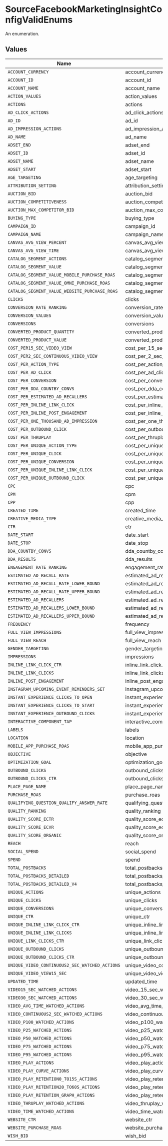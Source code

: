 # SourceFacebookMarketingInsightConfigValidEnums

An enumeration.


## Values

| Name                                           | Value                                          |
| ---------------------------------------------- | ---------------------------------------------- |
| `ACCOUNT_CURRENCY`                             | account_currency                               |
| `ACCOUNT_ID`                                   | account_id                                     |
| `ACCOUNT_NAME`                                 | account_name                                   |
| `ACTION_VALUES`                                | action_values                                  |
| `ACTIONS`                                      | actions                                        |
| `AD_CLICK_ACTIONS`                             | ad_click_actions                               |
| `AD_ID`                                        | ad_id                                          |
| `AD_IMPRESSION_ACTIONS`                        | ad_impression_actions                          |
| `AD_NAME`                                      | ad_name                                        |
| `ADSET_END`                                    | adset_end                                      |
| `ADSET_ID`                                     | adset_id                                       |
| `ADSET_NAME`                                   | adset_name                                     |
| `ADSET_START`                                  | adset_start                                    |
| `AGE_TARGETING`                                | age_targeting                                  |
| `ATTRIBUTION_SETTING`                          | attribution_setting                            |
| `AUCTION_BID`                                  | auction_bid                                    |
| `AUCTION_COMPETITIVENESS`                      | auction_competitiveness                        |
| `AUCTION_MAX_COMPETITOR_BID`                   | auction_max_competitor_bid                     |
| `BUYING_TYPE`                                  | buying_type                                    |
| `CAMPAIGN_ID`                                  | campaign_id                                    |
| `CAMPAIGN_NAME`                                | campaign_name                                  |
| `CANVAS_AVG_VIEW_PERCENT`                      | canvas_avg_view_percent                        |
| `CANVAS_AVG_VIEW_TIME`                         | canvas_avg_view_time                           |
| `CATALOG_SEGMENT_ACTIONS`                      | catalog_segment_actions                        |
| `CATALOG_SEGMENT_VALUE`                        | catalog_segment_value                          |
| `CATALOG_SEGMENT_VALUE_MOBILE_PURCHASE_ROAS`   | catalog_segment_value_mobile_purchase_roas     |
| `CATALOG_SEGMENT_VALUE_OMNI_PURCHASE_ROAS`     | catalog_segment_value_omni_purchase_roas       |
| `CATALOG_SEGMENT_VALUE_WEBSITE_PURCHASE_ROAS`  | catalog_segment_value_website_purchase_roas    |
| `CLICKS`                                       | clicks                                         |
| `CONVERSION_RATE_RANKING`                      | conversion_rate_ranking                        |
| `CONVERSION_VALUES`                            | conversion_values                              |
| `CONVERSIONS`                                  | conversions                                    |
| `CONVERTED_PRODUCT_QUANTITY`                   | converted_product_quantity                     |
| `CONVERTED_PRODUCT_VALUE`                      | converted_product_value                        |
| `COST_PER15_SEC_VIDEO_VIEW`                    | cost_per_15_sec_video_view                     |
| `COST_PER2_SEC_CONTINUOUS_VIDEO_VIEW`          | cost_per_2_sec_continuous_video_view           |
| `COST_PER_ACTION_TYPE`                         | cost_per_action_type                           |
| `COST_PER_AD_CLICK`                            | cost_per_ad_click                              |
| `COST_PER_CONVERSION`                          | cost_per_conversion                            |
| `COST_PER_DDA_COUNTBY_CONVS`                   | cost_per_dda_countby_convs                     |
| `COST_PER_ESTIMATED_AD_RECALLERS`              | cost_per_estimated_ad_recallers                |
| `COST_PER_INLINE_LINK_CLICK`                   | cost_per_inline_link_click                     |
| `COST_PER_INLINE_POST_ENGAGEMENT`              | cost_per_inline_post_engagement                |
| `COST_PER_ONE_THOUSAND_AD_IMPRESSION`          | cost_per_one_thousand_ad_impression            |
| `COST_PER_OUTBOUND_CLICK`                      | cost_per_outbound_click                        |
| `COST_PER_THRUPLAY`                            | cost_per_thruplay                              |
| `COST_PER_UNIQUE_ACTION_TYPE`                  | cost_per_unique_action_type                    |
| `COST_PER_UNIQUE_CLICK`                        | cost_per_unique_click                          |
| `COST_PER_UNIQUE_CONVERSION`                   | cost_per_unique_conversion                     |
| `COST_PER_UNIQUE_INLINE_LINK_CLICK`            | cost_per_unique_inline_link_click              |
| `COST_PER_UNIQUE_OUTBOUND_CLICK`               | cost_per_unique_outbound_click                 |
| `CPC`                                          | cpc                                            |
| `CPM`                                          | cpm                                            |
| `CPP`                                          | cpp                                            |
| `CREATED_TIME`                                 | created_time                                   |
| `CREATIVE_MEDIA_TYPE`                          | creative_media_type                            |
| `CTR`                                          | ctr                                            |
| `DATE_START`                                   | date_start                                     |
| `DATE_STOP`                                    | date_stop                                      |
| `DDA_COUNTBY_CONVS`                            | dda_countby_convs                              |
| `DDA_RESULTS`                                  | dda_results                                    |
| `ENGAGEMENT_RATE_RANKING`                      | engagement_rate_ranking                        |
| `ESTIMATED_AD_RECALL_RATE`                     | estimated_ad_recall_rate                       |
| `ESTIMATED_AD_RECALL_RATE_LOWER_BOUND`         | estimated_ad_recall_rate_lower_bound           |
| `ESTIMATED_AD_RECALL_RATE_UPPER_BOUND`         | estimated_ad_recall_rate_upper_bound           |
| `ESTIMATED_AD_RECALLERS`                       | estimated_ad_recallers                         |
| `ESTIMATED_AD_RECALLERS_LOWER_BOUND`           | estimated_ad_recallers_lower_bound             |
| `ESTIMATED_AD_RECALLERS_UPPER_BOUND`           | estimated_ad_recallers_upper_bound             |
| `FREQUENCY`                                    | frequency                                      |
| `FULL_VIEW_IMPRESSIONS`                        | full_view_impressions                          |
| `FULL_VIEW_REACH`                              | full_view_reach                                |
| `GENDER_TARGETING`                             | gender_targeting                               |
| `IMPRESSIONS`                                  | impressions                                    |
| `INLINE_LINK_CLICK_CTR`                        | inline_link_click_ctr                          |
| `INLINE_LINK_CLICKS`                           | inline_link_clicks                             |
| `INLINE_POST_ENGAGEMENT`                       | inline_post_engagement                         |
| `INSTAGRAM_UPCOMING_EVENT_REMINDERS_SET`       | instagram_upcoming_event_reminders_set         |
| `INSTANT_EXPERIENCE_CLICKS_TO_OPEN`            | instant_experience_clicks_to_open              |
| `INSTANT_EXPERIENCE_CLICKS_TO_START`           | instant_experience_clicks_to_start             |
| `INSTANT_EXPERIENCE_OUTBOUND_CLICKS`           | instant_experience_outbound_clicks             |
| `INTERACTIVE_COMPONENT_TAP`                    | interactive_component_tap                      |
| `LABELS`                                       | labels                                         |
| `LOCATION`                                     | location                                       |
| `MOBILE_APP_PURCHASE_ROAS`                     | mobile_app_purchase_roas                       |
| `OBJECTIVE`                                    | objective                                      |
| `OPTIMIZATION_GOAL`                            | optimization_goal                              |
| `OUTBOUND_CLICKS`                              | outbound_clicks                                |
| `OUTBOUND_CLICKS_CTR`                          | outbound_clicks_ctr                            |
| `PLACE_PAGE_NAME`                              | place_page_name                                |
| `PURCHASE_ROAS`                                | purchase_roas                                  |
| `QUALIFYING_QUESTION_QUALIFY_ANSWER_RATE`      | qualifying_question_qualify_answer_rate        |
| `QUALITY_RANKING`                              | quality_ranking                                |
| `QUALITY_SCORE_ECTR`                           | quality_score_ectr                             |
| `QUALITY_SCORE_ECVR`                           | quality_score_ecvr                             |
| `QUALITY_SCORE_ORGANIC`                        | quality_score_organic                          |
| `REACH`                                        | reach                                          |
| `SOCIAL_SPEND`                                 | social_spend                                   |
| `SPEND`                                        | spend                                          |
| `TOTAL_POSTBACKS`                              | total_postbacks                                |
| `TOTAL_POSTBACKS_DETAILED`                     | total_postbacks_detailed                       |
| `TOTAL_POSTBACKS_DETAILED_V4`                  | total_postbacks_detailed_v4                    |
| `UNIQUE_ACTIONS`                               | unique_actions                                 |
| `UNIQUE_CLICKS`                                | unique_clicks                                  |
| `UNIQUE_CONVERSIONS`                           | unique_conversions                             |
| `UNIQUE_CTR`                                   | unique_ctr                                     |
| `UNIQUE_INLINE_LINK_CLICK_CTR`                 | unique_inline_link_click_ctr                   |
| `UNIQUE_INLINE_LINK_CLICKS`                    | unique_inline_link_clicks                      |
| `UNIQUE_LINK_CLICKS_CTR`                       | unique_link_clicks_ctr                         |
| `UNIQUE_OUTBOUND_CLICKS`                       | unique_outbound_clicks                         |
| `UNIQUE_OUTBOUND_CLICKS_CTR`                   | unique_outbound_clicks_ctr                     |
| `UNIQUE_VIDEO_CONTINUOUS2_SEC_WATCHED_ACTIONS` | unique_video_continuous_2_sec_watched_actions  |
| `UNIQUE_VIDEO_VIEW15_SEC`                      | unique_video_view_15_sec                       |
| `UPDATED_TIME`                                 | updated_time                                   |
| `VIDEO15_SEC_WATCHED_ACTIONS`                  | video_15_sec_watched_actions                   |
| `VIDEO30_SEC_WATCHED_ACTIONS`                  | video_30_sec_watched_actions                   |
| `VIDEO_AVG_TIME_WATCHED_ACTIONS`               | video_avg_time_watched_actions                 |
| `VIDEO_CONTINUOUS2_SEC_WATCHED_ACTIONS`        | video_continuous_2_sec_watched_actions         |
| `VIDEO_P100_WATCHED_ACTIONS`                   | video_p100_watched_actions                     |
| `VIDEO_P25_WATCHED_ACTIONS`                    | video_p25_watched_actions                      |
| `VIDEO_P50_WATCHED_ACTIONS`                    | video_p50_watched_actions                      |
| `VIDEO_P75_WATCHED_ACTIONS`                    | video_p75_watched_actions                      |
| `VIDEO_P95_WATCHED_ACTIONS`                    | video_p95_watched_actions                      |
| `VIDEO_PLAY_ACTIONS`                           | video_play_actions                             |
| `VIDEO_PLAY_CURVE_ACTIONS`                     | video_play_curve_actions                       |
| `VIDEO_PLAY_RETENTION0_TO15S_ACTIONS`          | video_play_retention_0_to_15s_actions          |
| `VIDEO_PLAY_RETENTION20_TO60S_ACTIONS`         | video_play_retention_20_to_60s_actions         |
| `VIDEO_PLAY_RETENTION_GRAPH_ACTIONS`           | video_play_retention_graph_actions             |
| `VIDEO_THRUPLAY_WATCHED_ACTIONS`               | video_thruplay_watched_actions                 |
| `VIDEO_TIME_WATCHED_ACTIONS`                   | video_time_watched_actions                     |
| `WEBSITE_CTR`                                  | website_ctr                                    |
| `WEBSITE_PURCHASE_ROAS`                        | website_purchase_roas                          |
| `WISH_BID`                                     | wish_bid                                       |